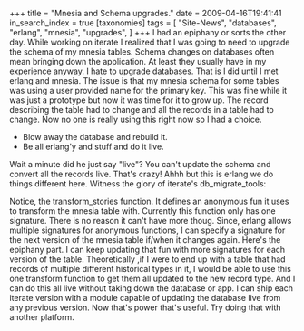 +++
title = "Mnesia and Schema upgrades."
date = 2009-04-16T19:41:41
in_search_index = true
[taxonomies]
tags = [
	"Site-News",
	"databases",
	"erlang",
	"mnesia",
	"upgrades",
]
+++
I had an epiphany or sorts the other day. While working on iterate I realized that I was going to need to upgrade the schema of my mnesia tables. Schema changes on databases often mean bringing down the application. At least they usually have in my experience anyway. I hate to upgrade databases. That is I did until I met erlang and mnesia. The issue is that my mnesia schema for some tables was using a user provided name for the primary key. This was fine while it was just a prototype but now it was time for it to grow up. The record describing the table had to change and all the records in a table had to change. Now no one is really using this right now so I had a choice. <ul> <li>Blow away the database and rebuild it.</li> <li>Be all erlang'y and stuff and do it live.</li> </ul> Wait a minute did he just say "live"? You can't update the schema and convert all the records live. That's crazy! Ahhh but this is erlang we do things different here. Witness the glory of iterate's db_migrate_tools:
<script src="http://gist.github.com/96772.js?file=minihttpd.clj"></script>
Notice, the transform_stories function. It defines an anonymous fun it uses to transform the mnesia table with. Currently this function only has one signature. There is no reason it can't have more thoug. Since, erlang allows multiple signatures for anonymous functions, I can specify a signature for the next version of the mnesia table if/when it changes again. Here's the epiphany part. I can keep updating that fun with more signatures for each version of the table. Theoretically ,if I were to end up with a table that had records of multiple different historical types in it, I would be able to use this one transform function to get them all updated to the new record type. And I can do this all live without taking down the database or app. I can ship each iterate version with a module capable of updating the database live from any previous version. Now that's power that's useful. Try doing that with another platform. 
